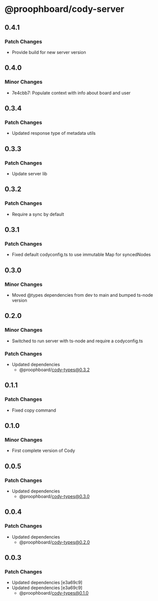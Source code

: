 # @proophboard/cody-server

## 0.4.1

### Patch Changes

- Provide build for new server version

## 0.4.0

### Minor Changes

- 7e4cbb7: Populate context with info about board and user

## 0.3.4

### Patch Changes

- Updated response type of metadata utils

## 0.3.3

### Patch Changes

- Update server lib

## 0.3.2

### Patch Changes

- Require a sync by default

## 0.3.1

### Patch Changes

- Fixed default codyconfig.ts to use immutable Map for syncedNodes

## 0.3.0

### Minor Changes

- Moved @types dependencies from dev to main and bumped ts-node version

## 0.2.0

### Minor Changes

- Switched to run server with ts-node and require a codyconfig.ts

### Patch Changes

- Updated dependencies
  - @proophboard/cody-types@0.3.2

## 0.1.1

### Patch Changes

- Fixed copy command

## 0.1.0

### Minor Changes

- First complete version of Cody

## 0.0.5

### Patch Changes

- Updated dependencies
  - @proophboard/cody-types@0.3.0

## 0.0.4

### Patch Changes

- Updated dependencies
  - @proophboard/cody-types@0.2.0

## 0.0.3

### Patch Changes

- Updated dependencies [e3a69c9]
- Updated dependencies [e3a69c9]
  - @proophboard/cody-types@0.1.0
